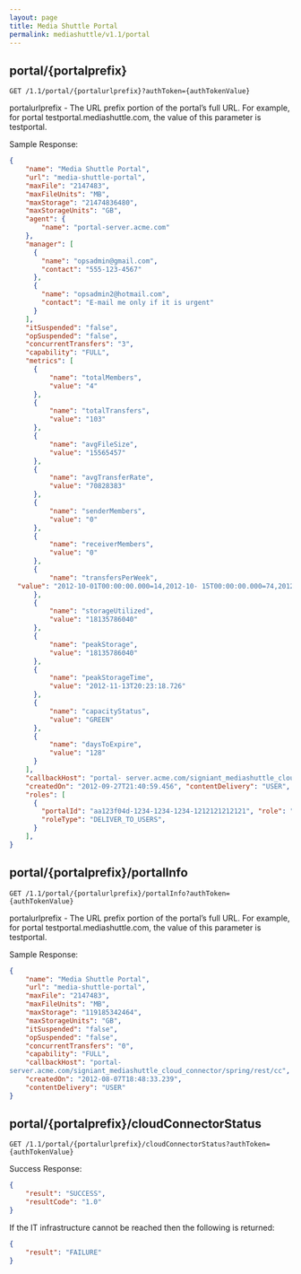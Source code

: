 ```yaml
---
layout: page
title: Media Shuttle Portal
permalink: mediashuttle/v1.1/portal
---
```


## portal/{portalprefix}

```HTTP
GET /1.1/portal/{portalurlprefix}?authToken={authTokenValue}
```
portalurlprefix - The URL prefix portion of the portal’s full URL. For example, for portal testportal.mediashuttle.com, the value of this parameter is testportal.

Sample Response:

```JSON
{
    "name": "Media Shuttle Portal",
    "url": "media-shuttle-portal",
    "maxFile": "2147483",
    "maxFileUnits": "MB",
    "maxStorage": "21474836480",
    "maxStorageUnits": "GB",
    "agent": {
        "name": "portal-server.acme.com"
    },
    "manager": [
      {
        "name": "opsadmin@gmail.com",
        "contact": "555-123-4567"
      }, 
      {
        "name": "opsadmin2@hotmail.com",
        "contact": "E-mail me only if it is urgent"
      }
    ],
    "itSuspended": "false",
    "opSuspended": "false",
    "concurrentTransfers": "3",
    "capability": "FULL",
    "metrics": [
      {
          "name": "totalMembers",
          "value": "4"
      }, 
      {
          "name": "totalTransfers",
          "value": "103"
      }, 
      {
          "name": "avgFileSize",
          "value": "15565457"
      }, 
      {
          "name": "avgTransferRate",
          "value": "70828383"
      }, 
      {
          "name": "senderMembers",
          "value": "0"
      }, 
      {
          "name": "receiverMembers",
          "value": "0"
      }, 
      {
          "name": "transfersPerWeek",
  "value": "2012-10-01T00:00:00.000=14,2012-10- 15T00:00:00.000=74,2012-11-05T00:00:00.000=2,2012-11-12T00:00:00.000=13"
      }, 
      {
          "name": "storageUtilized",
          "value": "18135786040"
      }, 
      {
          "name": "peakStorage",
          "value": "18135786040"
      }, 
      {
          "name": "peakStorageTime", 
          "value": "2012-11-13T20:23:18.726"
      }, 
      {
          "name": "capacityStatus",
          "value": "GREEN"
      }, 
      {
          "name": "daysToExpire",
          "value": "128"
      }
    ],
    "callbackHost": "portal- server.acme.com/signiant_mediashuttle_cloud_connector/spring/rest/cc",
    "createdOn": "2012-09-27T21:40:59.456", "contentDelivery": "USER",
    "roles": [
      {
        "portalId": "aa123f04d-1234-1234-1234-1212121212121", "role": "DELIVER_TO_USERS",
        "roleType": "DELIVER_TO_USERS",
      }
    ], 
}
```

## portal/{portalprefix}/portalInfo

```HTTP
GET /1.1/portal/{portalurlprefix}/portalInfo?authToken={authTokenValue}
```
portalurlprefix - The URL prefix portion of the portal’s full URL. For example, for portal testportal.mediashuttle.com, the value of this parameter is testportal.

Sample Response:

```JSON
{
    "name": "Media Shuttle Portal",
    "url": "media-shuttle-portal",
    "maxFile": "2147483",
    "maxFileUnits": "MB",
    "maxStorage": "119185342464",
    "maxStorageUnits": "GB",
    "itSuspended": "false",
    "opSuspended": "false",
    "concurrentTransfers": "0",
    "capability": "FULL",
    "callbackHost": "portal-
server.acme.com/signiant_mediashuttle_cloud_connector/spring/rest/cc", 
    "createdOn": "2012-08-07T18:48:33.239",
    "contentDelivery": "USER"
}
```

## portal/{portalprefix}/cloudConnectorStatus

```HTTP
GET /1.1/portal/{portalurlprefix}/cloudConnectorStatus?authToken={authTokenValue}
```

Success Response:

```JSON
{
    "result": "SUCCESS",
    "resultCode": "1.0"
}
```

If the IT infrastructure cannot be reached then the following is returned:

```JSON
{
    "result": "FAILURE"
}
```